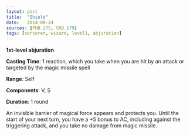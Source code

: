 ```yaml
---
layout: post
title:  "Shield"
date:   2014-08-24
sources: [PHB.275, SRD.179]
tags: [sorcerer, wizard, level1, abjuration]
---
```


**1st-level abjuration**

**Casting Time**: 1 reaction, which you take when you are hit by an attack or targeted by the magic missile spell

**Range**: Self

**Components**: V, S

**Duration**: 1 round

An invisible barrier of magical force appears and protects you. Until the start of your next turn, you have a +5 bonus to AC, including against the triggering attack, and you take no damage from magic missile.
